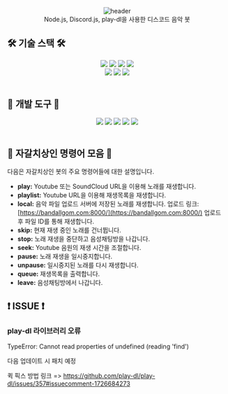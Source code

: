 <div align="center">
  <img src="https://capsule-render.vercel.app/api?type=waving&height=250&color=5865f2&fontColor=363636&text=%EB%94%94%EC%8A%A4%EC%BD%94%EB%93%9C%20%EC%9D%8C%EC%95%85%EB%B4%87" alt="header"/>
</div>

<div align="center">
    Node.js, Discord.js, play-dl을 사용한 디스코드 음악 봇
</div>

## 🛠️ 기술 스택 🛠️

<div align="center">
    <img src="https://img.shields.io/badge/node.js-339933?style=for-the-badge&logo=nodedotjs&logoColor=white">
    <img src="https://img.shields.io/badge/javascript-F7DF1E?style=for-the-badge&logo=javascript&logoColor=white">
    <!-- <img src="https://img.shields.io/badge/ffmpeg-007808?style=for-the-badge&logo=ffmpeg&logoColor=white"> -->
    <img src="https://img.shields.io/badge/axios-5A29E4?style=for-the-badge&logo=axios&logoColor=white">
    <img src="https://img.shields.io/badge/dotenv-ECD53F?style=for-the-badge&logo=dotenv&logoColor=white">
    <br>
    <img src="https://img.shields.io/badge/pm2-2B037A?style=for-the-badge&logo=pm2&logoColor=white">
    <img src="https://img.shields.io/badge/docker-2496ED?style=for-the-badge&logo=docker&logoColor=white">
    <img src="https://img.shields.io/badge/discord.js-5865F2?style=for-the-badge&logo=discord&logoColor=white">
</div>

<br>

## 🧰 개발 도구 🧰

<div align="center">
    <img src="https://img.shields.io/badge/VSCODE-007ACC?style=for-the-badge&logo=visualstudiocode&logoColor=white">
    <img src="https://img.shields.io/badge/git-F05032?style=for-the-badge&logo=git&logoColor=white">
    <img src="https://img.shields.io/badge/babel-F9DC3E?style=for-the-badge&logo=babel&logoColor=white">
    <img src="https://img.shields.io/badge/nodemon-76D04B?style=for-the-badge&logo=nodemon&logoColor=white">
     <img src="https://img.shields.io/badge/npm-CB3837?style=for-the-badge&logo=npm&logoColor=white">
</div>

<br>

## 🔰 자갈치상인 명령어 모음 🔰

다음은 자갈치상인 봇의 주요 명령어들에 대한 설명입니다.

- **play:** Youtube 또는 SoundCloud URL을 이용해 노래를 재생합니다.
- **playlist:** Youtube URL을 이용해 재생목록을 재생합니다.
- **local:** 음악 파일 업로드 서버에 저장된 노래를 재생합니다. 업로드 링크: [https://bandallgom.com:8000/](https://bandallgom.com:8000/) 업로드 후 파일 ID를 통해 재생합니다.
- **skip:** 현재 재생 중인 노래를 건너뜁니다.
- **stop:** 노래 재생을 중단하고 음성채팅방을 나갑니다.
- **seek:** Youtube 음원의 재생 시간을 조절합니다.
- **pause:** 노래 재생을 일시중지합니다.
- **unpause:** 일시중지된 노래를 다시 재생합니다.
- **queue:** 재생목록을 출력합니다.
- **leave:** 음성채팅방에서 나갑니다.

## ❗ ISSUE ❗

### play-dl 라이브러리 오류

TypeError: Cannot read properties of undefined (reading 'find')

다음 업데이트 시 패치 예정

퀵 픽스 방법 링크 => <https://github.com/play-dl/play-dl/issues/357#issuecomment-1726684273>
